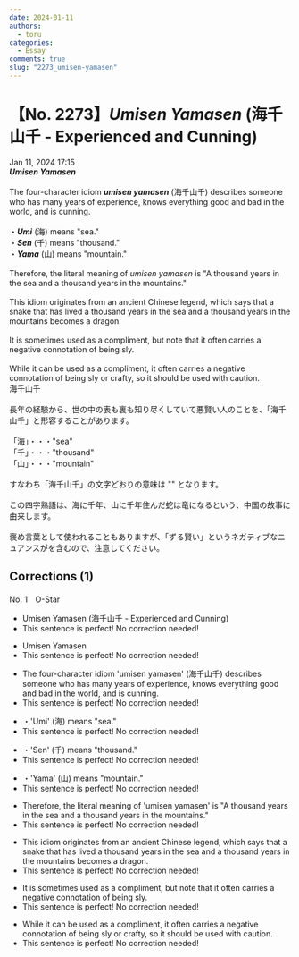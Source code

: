 ```yaml
---
date: 2024-01-11
authors:
  - toru
categories:
  - Essay
comments: true
slug: "2273_umisen-yamasen"
---
```


# 【No. 2273】<strong><em>Umisen Yamasen</em></strong> (海千山千 - Experienced and Cunning)
<div class="date">Jan 11, 2024 17:15</div>
<div id="post"><div id="body_show_ori">
<strong><em>Umisen Yamasen</em></strong><br/><br/>The four-character idiom <strong><em>umisen yamasen</em></strong> (海千山千) describes someone who has many years of experience, knows everything good and bad in the world, and is cunning. <br/><br/>・<strong><em>Umi</em></strong> (海) means "sea."<br/>・<strong><em>Sen</em></strong> (千) means "thousand."<br/>・<strong><em>Yama</em></strong> (山) means "mountain."<br/><br/>Therefore, the literal meaning of <em>umisen yamasen</em> is "A thousand years in the sea and a thousand years in the mountains."<br/><br/>This idiom originates from an ancient Chinese legend, which says that a snake that has lived a thousand years in the sea and a thousand years in the mountains becomes a dragon.<br/><br/>It is sometimes used as a compliment, but note that it often carries a negative connotation of being sly.<br/><br/>While it can be used as a compliment, it often carries a negative connotation of being sly or crafty, so it should be used with caution.
</div></div>

<!-- more -->

<div id="post_ja"><div id="body_show_mo">
海千山千<br/><br/>長年の経験から、世の中の表も裏も知り尽くしていて悪賢い人のことを、「海千山千」と形容することがあります。<br/><br/>「海」・・・"sea"<br/>「千」・・・"thousand"<br/>「山」・・・"mountain"<br/><br/>すなわち「海千山千」の文字どおりの意味は "" となります。<br/><br/>この四字熟語は、海に千年、山に千年住んだ蛇は竜になるという、中国の故事に由来します。<br/><br/>褒め言葉として使われることもありますが、「ずる賢い」というネガティブなニュアンスがを含むので、注意してください。
</div></div>

## Corrections (1)
<div id="block"><div class="first_name"> No. 1　<span class="just_name">O-Star</span></div><div id="block2">
<ul class="correction_field">
<li class="incorrect">Umisen Yamasen (海千山千 - Experienced and Cunning)</li>
<li class="corrected perfect">This sentence is perfect! No correction needed!</li>
</ul>
<ul class="correction_field">
<li class="incorrect">Umisen Yamasen</li>
<li class="corrected perfect">This sentence is perfect! No correction needed!</li>
</ul>
<ul class="correction_field">
<li class="incorrect">The four-character idiom 'umisen yamasen' (海千山千) describes someone who has many years of experience, knows everything good and bad in the world, and is cunning.</li>
<li class="corrected perfect">This sentence is perfect! No correction needed!</li>
</ul>
<ul class="correction_field">
<li class="incorrect">・'Umi' (海) means "sea."</li>
<li class="corrected perfect">This sentence is perfect! No correction needed!</li>
</ul>
<ul class="correction_field">
<li class="incorrect">・'Sen' (千) means "thousand."</li>
<li class="corrected perfect">This sentence is perfect! No correction needed!</li>
</ul>
<ul class="correction_field">
<li class="incorrect">・'Yama' (山) means "mountain."</li>
<li class="corrected perfect">This sentence is perfect! No correction needed!</li>
</ul>
<ul class="correction_field">
<li class="incorrect">Therefore, the literal meaning of 'umisen yamasen' is "A thousand years in the sea and a thousand years in the mountains."</li>
<li class="corrected perfect">This sentence is perfect! No correction needed!</li>
</ul>
<ul class="correction_field">
<li class="incorrect">This idiom originates from an ancient Chinese legend, which says that a snake that has lived a thousand years in the sea and a thousand years in the mountains becomes a dragon.</li>
<li class="corrected perfect">This sentence is perfect! No correction needed!</li>
</ul>
<ul class="correction_field">
<li class="incorrect">It is sometimes used as a compliment, but note that it often carries a negative connotation of being sly.</li>
<li class="corrected perfect">This sentence is perfect! No correction needed!</li>
</ul>
<ul class="correction_field">
<li class="incorrect">While it can be used as a compliment, it often carries a negative connotation of being sly or crafty, so it should be used with caution.</li>
<li class="corrected perfect">This sentence is perfect! No correction needed!</li>
</ul>
</div></div>

